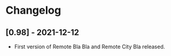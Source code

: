 <!-- Refer to https://keepachangelog.com/en/1.0.0/ for guidance. -->

# Changelog

## [0.98] - 2021-12-12
- First version of Remote Bla Bla and Remote City Bla released.


